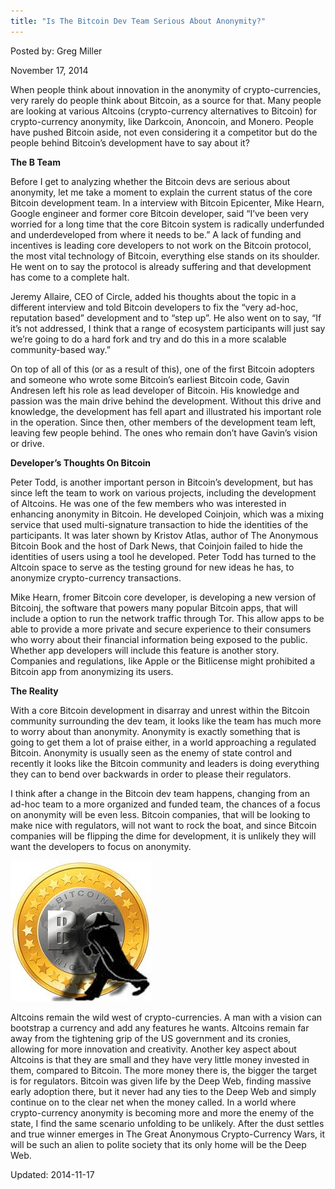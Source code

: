 ```yaml
---
title: "Is The Bitcoin Dev Team Serious About Anonymity?"
---
```


Posted by: Greg Miller

<span>November 17, 2014</span>

<p>When people think about innovation in the anonymity of crypto-currencies, very rarely do people think about Bitcoin, as a source for that. Many people are looking at various Altcoins (crypto-currency alternatives to Bitcoin) for crypto-currency anonymity, like Darkcoin, Anoncoin, and Monero. People have pushed Bitcoin aside, not even considering it a competitor but do the people behind Bitcoin&#8217;s development have to say about it?</p>
<p><strong>The B Team</strong></p>
<p>Before I get to analyzing whether the Bitcoin devs are serious about anonymity, let me take a moment to explain the current status of the core Bitcoin development team. In a interview with Bitcoin Epicenter, Mike Hearn, Google engineer and former core Bitcoin developer, said “I’ve been very worried for a long time that the core Bitcoin system is radically underfunded and underdeveloped from where it needs to be.” A lack of funding and incentives is leading core developers to not work on the Bitcoin protocol, the most vital technology of Bitcoin, everything else stands on its shoulder. He went on to say the protocol is already suffering and that development has come to a complete halt.</p>
<p>Jeremy Allaire, CEO of Circle, added his thoughts about the topic in a different interview and told Bitcoin developers to fix the “very ad-hoc, reputation based” development and to “step up”. He also went on to say, “If it’s not addressed, I think that a range of ecosystem participants will just say we’re going to do a hard fork and try and do this in a more scalable community-based way.”</p>
<p>On top of all of this (or as a result of this), one of the first Bitcoin adopters and someone who wrote some Bitcoin&#8217;s earliest Bitcoin code, Gavin Andresen left his role as lead developer of Bitcoin. His knowledge and passion was the main drive behind the development. Without this drive and knowledge, the development has fell apart and illustrated his important role in the operation. Since then, other members of the development team left, leaving few people behind. The ones who remain don&#8217;t have Gavin&#8217;s vision or drive.</p>
<p><strong>Developer&#8217;s Thoughts On Bitcoin</strong></p>
<p>Peter Todd, is another important person in Bitcoin&#8217;s development, but has since left the team to work on various projects, including the development of Altcoins. He was one of the few members who was interested in enhancing anonymity in Bitcoin. He developed Coinjoin, which was a mixing service that used multi-signature transaction to hide the identities of the participants. It was later shown by Kristov Atlas, author of The Anonymous Bitcoin Book and the host of Dark News, that Coinjoin failed to hide the identities of users using a tool he developed. Peter Todd has turned to the Altcoin space to serve as the testing ground for new ideas he has, to anonymize crypto-currency transactions.</p>
<p>Mike Hearn, fromer Bitcoin core developer, is developing a new version of Bitcoinj, the software that powers many popular Bitcoin apps, that will include a option to run the network traffic through Tor. This allow apps to be able to provide a more private and secure experience to their consumers who worry about their financial information being exposed to the public. Whether app developers will include this feature is another story. Companies and regulations, like Apple or the Bitlicense might prohibited a Bitcoin app from anonymizing its users.</p>
<p><strong>The Reality</strong></p>
<p>With a core Bitcoin development in disarray and unrest within the Bitcoin community surrounding the dev team, it looks like the team has much more to worry about than anonymity. Anonymity is exactly something that is going to get them a lot of praise either, in a world approaching a regulated Bitcoin. Anonymity is usually seen as the enemy of state control and recently it looks like the Bitcoin community and leaders is doing everything they can to bend over backwards in order to please their regulators.</p>
<p>I think after a change in the Bitcoin dev team happens, changing from an ad-hoc team to a more organized and funded team, the chances of a focus on anonymity will be even less. Bitcoin companies, that will be looking to make nice with regulators, will not want to rock the boat, and since Bitcoin companies will be flipping the dime for development, it is unlikely they will want the developers to focus on anonymity.</p>
<img src="/imgs/2014/08/btc.png" />

<p>Altcoins remain the wild west of crypto-currencies. A man with a vision can bootstrap a currency and add any features he wants. Altcoins remain far away from the tightening grip of the US government and its cronies, allowing for more innovation and creativity. Another key aspect about Altcoins is that they are small and they have very little money invested in them, compared to Bitcoin. The more money there is, the bigger the target is for regulators. Bitcoin was given life by the Deep Web, finding massive early adoption there, but it never had any ties to the Deep Web and simply continue on to the clear net when the money called. In a world where crypto-currency anonymity is becoming more and more the enemy of the state, I find the same scenario unfolding to be unlikely. After the dust settles and true winner emerges in The Great Anonymous Crypto-Currency Wars, it will be such an alien to polite society that its only home will be the Deep Web.</p>


Updated: 2014-11-17
    
